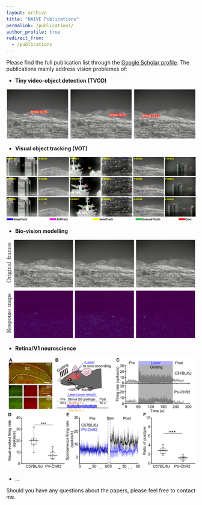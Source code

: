 ```yaml
---
layout: archive
title: "NAIVE Publications"
permalink: /publications/
author_profile: true
redirect_from:
  - /publications
---
```


Please find the full publication list through the [Google Scholar profile](https://scholar.google.com/citations?user=YOtXJvQAAAAJ&hl=zh-CN). The publications mainly address vision problemes of:
* **Tiny video-object detection (TVOD)**

![](../images/ASOC-result.png)

  
* **Visual object tracking (VOT)**

![](../images/TPAMI-result.png)


* **Bio-vision modelling**

![](../images/ASOC-magno-result.png)


* **Retina/V1 neuroscience**

![](../images/NSB-illu.png)

* ...

Should you have any questions about the papers, please feel free to contact me.
